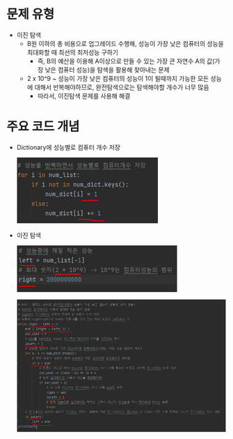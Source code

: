# 문제 유형
- 이진 탐색
  - B원 이하의 총 비용으로 업그레이드 수행해, 성능이 가장 낮은 컴퓨터의 성능을 최대화할 때 최선의 최저성능 구하기
    - 즉, B의 예산을 이용해 A이상으로 만들 수 있는 가장 큰 자연수 A의 값(가장 낮은 컴퓨터 성능)을 탐색을 활용해 찾아내는 문제
  - 2 x 10^9 ~ 성능이 가장 낮은 컴퓨터의 성능이 1이 될때까지 가능한 모든 성능에 대해서 반복해야하므로, 완전탐색으로는 탐색해야할 개수가 너무 많음
    - 따라서, 이진탐색 문제를 사용해 해결

# 주요 코드 개념
- Dictionary에 성능별로 컴퓨터 개수 저장

  ![img.png](../이미지/슈퍼컴퓨터클러스터_1.png)

- 이진 탐색

  ![img_2.png](../이미지/슈퍼컴퓨터클러스터_3.png)

  ![img_1.png](../이미지/슈퍼컴퓨터클러스터_2.png)

  